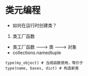 # 类元编程
* 如何在运行时创建类？

1. 类工厂函数
* 类工厂函数 ---> 类 ---> 对象
* collections.namedtuple

```
type(my_object) # 当成函数使用，等价于 
type(name, bases, dict) # 构造新类

```